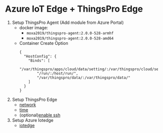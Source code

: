 # Azure IoT Edge + ThingsPro Edge

1. Setup ThingsPro Agent (Add module from Azure Portal)
    * docker image:
        * `moxa2019/thingspro-agent:2.0.0-528-armhf`
        * `moxa2019/thingspro-agent:2.0.0-528-amd64`
    * Container Create Option
        ```
        {
          "HostConfig": {
            "Binds": [
                "/var/thingspro/apps/cloud/data/setting/:/var/thingspro/cloud/setting/",
                "/run/:/host/run/",
                "/var/thingspro/data/:/var/thingspro/data/"
            ]
          }
        }
        ```
2. Setup ThingsPro Edge
    * [network](https://thingspro-edge.moxa.online/v1.1.0/device/device.html#tag/ethernets/paths/~1device~1ethernets~1{id}/patch)
    * [time](https://thingspro-edge.moxa.online/v1.1.0/device/device.html#tag/time/paths/~1device~1time/patch)
    * (optional)[enable ssh](https://thingspro-edge.moxa.online/v1.1.0/core/core.html#tag/systems/paths/~1system~1sshserver/put)
3. Setup Azure Iotedge
    * [iotedge](https://thingspro-edge.moxa.online/v1.1.0/iotedge/iotedge.html#tag/iotedge/paths/~1azure-iotedge/patch)

